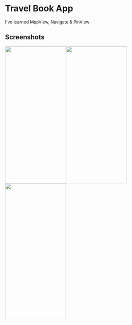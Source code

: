 
# Travel Book App
<p>I've learned MapView, Navigate & PinView </p>


## Screenshots
<img src="https://github.com/Furkansarip/iOS-Swift-Projects/blob/main/TravelBook/Screenshots/main.png" width=200 height=450/><img src="https://github.com/Furkansarip/iOS-Swift-Projects/blob/main/TravelBook/Screenshots/addBook.png" width=200 height=450/><img src="https://github.com/Furkansarip/iOS-Swift-Projects/blob/main/TravelBook/Screenshots/rotate.png" width=200 height=450/>



